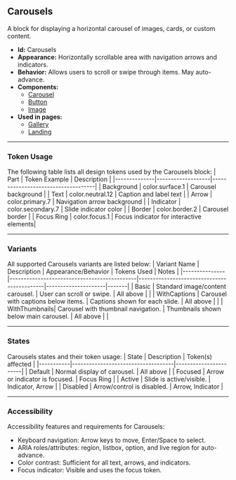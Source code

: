 ## Carousels
A block for displaying a horizontal carousel of images, cards, or custom content.
- **Id:** Carousels
- **Appearance:** Horizontally scrollable area with navigation arrows and indicators.
- **Behavior:** Allows users to scroll or swipe through items. May auto-advance.
- **Components:**
  - [Carousel](../components/Carousel.md)
  - [Button](../components/Button.md)
  - [Image](../components/Image.md)
- **Used in pages:**
  - [Gallery](../pages/Gallery.md)
  - [Landing](../pages/Landing.md)

---

### Token Usage
The following table lists all design tokens used by the Carousels block:
| Part         | Token Example      | Description                        |
|--------------|-------------------|------------------------------------|
| Background   | color.surface.1   | Carousel background                |
| Text         | color.neutral.12  | Caption and label text             |
| Arrow        | color.primary.7   | Navigation arrow background        |
| Indicator    | color.secondary.7 | Slide indicator color              |
| Border       | color.border.2    | Carousel border                    |
| Focus Ring   | color.focus.1     | Focus indicator for interactive elements|

---

### Variants
All supported Carousels variants are listed below:
| Variant Name   | Description                                 | Appearance/Behavior                        | Tokens Used         | Notes |
|---------------|---------------------------------------------|--------------------------------------------|---------------------|-------|
| Basic         | Standard image/content carousel.             | User can scroll or swipe.                  | All above           |       |
| WithCaptions  | Carousel with captions below items.          | Captions shown for each slide.             | All above           |       |
| WithThumbnails| Carousel with thumbnail navigation.          | Thumbnails shown below main carousel.      | All above           |       |

---

### States
Carousels states and their token usage:
| State     | Description                        | Token(s) affected      |
|-----------|------------------------------------|-----------------------|
| Default   | Normal display of carousel.        | All above             |
| Focused   | Arrow or indicator is focused.     | Focus Ring            |
| Active    | Slide is active/visible.           | Indicator, Arrow      |
| Disabled  | Arrow/control is disabled.         | Arrow, Indicator      |

---

### Accessibility
Accessibility features and requirements for Carousels:
- Keyboard navigation: Arrow keys to move, Enter/Space to select.
- ARIA roles/attributes: region, listbox, option, and live region for auto-advance.
- Color contrast: Sufficient for all text, arrows, and indicators.
- Focus indicator: Visible and uses the focus token.
